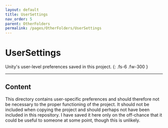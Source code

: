 ```yaml
---
layout: default
title: UserSettings
nav_order: 5
parent: OtherFolders
permalink: /pages/OtherFolders/UserSettings
---
```


# UserSettings

Unity's user-level preferences saved in this project. 
{: .fs-6 .fw-300 }

---

## Content

This directory contains user-specific preferences and should therefore not be necessary to the proper functioning of the project. It should not be included when copying the project and should perhaps not have been included in this repository. I have saved it here only on the off-chance that it could be useful to someone at some point, though this is unlikely.
